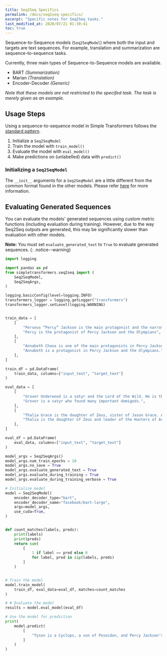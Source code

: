 ```yaml
---
title: Seq2Seq Specifics
permalink: /docs/seq2seq-specifics/
excerpt: "Specific notes for Seq2Seq tasks."
last_modified_at: 2020/07/21 01:30:41
toc: true
---
```


Sequence-to-Sequence models (`Seq2SeqModel`) where both the input and targets are text sequences. For example, translation and summarization are sequence-to-sequence tasks.

Currently, three main types of Sequence-to-Sequence models are available.

- BART *(Summarization)*
- Marian *(Translation)*
- Encoder-Decoder *(Generic)*

*Note that these models are not restricted to the specifed task. The task is merely given as an example.*


## Usage Steps

Using a sequence-to-sequence model in Simple Transformers follows the [standard pattern](/docs/usage/#task-specific-models).

1. Initialize a `Seq2SeqModel`
2. Train the model with `train_model()`
3. Evaluate the model with `eval_model()`
4. Make predictions on (unlabelled) data with `predict()`


### Initializing a `Seq2SeqModel`

The `__init__` arguments for a `Seq2SeqModel` are a little different from the common format found in the other models. Please refer [here](/docs/seq2seq-model/#seq2seq-model) for more information.

## Evaluating Generated Sequences

You can evaluate the models' generated sequences using custom metric functions (including evaluation during training). However, due to the way Seq2Seq outputs are generated, this may be significantly slower than evaluation with other models.

**Note:** You must set `evaluate_generated_text` to `True` to evaluate generated sequences.
{: .notice--warning}

```python
import logging

import pandas as pd
from simpletransformers.seq2seq import (
    Seq2SeqModel,
    Seq2SeqArgs,
)

logging.basicConfig(level=logging.INFO)
transformers_logger = logging.getLogger("transformers")
transformers_logger.setLevel(logging.WARNING)


train_data = [
    [
        "Perseus “Percy” Jackson is the main protagonist and the narrator of the Percy Jackson and the Olympians series.",
        "Percy is the protagonist of Percy Jackson and the Olympians",
    ],
    [
        "Annabeth Chase is one of the main protagonists in Percy Jackson and the Olympians.",
        "Annabeth is a protagonist in Percy Jackson and the Olympians.",
    ],
]

train_df = pd.DataFrame(
    train_data, columns=["input_text", "target_text"]
)

eval_data = [
    [
        "Grover Underwood is a satyr and the Lord of the Wild. He is the satyr who found the demigods Thalia Grace, Nico and Bianca di Angelo, Percy Jackson, Annabeth Chase, and Luke Castellan.",
        "Grover is a satyr who found many important demigods.",
    ],
    [
        "Thalia Grace is the daughter of Zeus, sister of Jason Grace. After several years as a pine tree on Half-Blood Hill, she got a new job leading the Hunters of Artemis.",
        "Thalia is the daughter of Zeus and leader of the Hunters of Artemis.",
    ],
]

eval_df = pd.DataFrame(
    eval_data, columns=["input_text", "target_text"]
)

model_args = Seq2SeqArgs()
model_args.num_train_epochs = 10
model_args.no_save = True
model_args.evaluate_generated_text = True
model_args.evaluate_during_training = True
model_args.evaluate_during_training_verbose = True

# Initialize model
model = Seq2SeqModel(
    encoder_decoder_type="bart",
    encoder_decoder_name="facebook/bart-large",
    args=model_args,
    use_cuda=True,
)


def count_matches(labels, preds):
    print(labels)
    print(preds)
    return sum(
        [
            1 if label == pred else 0
            for label, pred in zip(labels, preds)
        ]
    )


# Train the model
model.train_model(
    train_df, eval_data=eval_df, matches=count_matches
)

# # Evaluate the model
results = model.eval_model(eval_df)

# Use the model for prediction
print(
    model.predict(
        [
            "Tyson is a Cyclops, a son of Poseidon, and Percy Jackson’s half brother. He is the current general of the Cyclopes army."
        ]
    )
)

```
